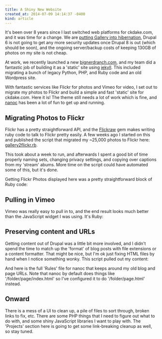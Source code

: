 ```yaml
---
title: A Shiny New Website
created_at: 2014-07-09 14:14:37 -0400
kind: article
---
```


It's been over 8 years since I last switched web platforms for ckdake.com, and it was time for a change. We are <a href="http://galleryproject.org/time-to-hibernate">putting Gallery into hibernation</a>, Drupal 6 is not going to get any more security updates once Drupal 8 is out (which should be soon), and the ongoing server/backup costs of keeping 130GB of photos on my site is not cheap.

At work, we recently launched a new <a href="http://www.bignerdranch.com/">bignerdranch.com</a>, and my team did a fantastic job of building it as a 'static' site using <a href="http://jekyllrb.com">jekyll</a>. This included migrating a bunch of legacy Python, PHP, and Ruby code and an old Wordpress site.

With fantastic services like Flickr for photos and Vimeo for video, I set out to migrate my photos to Flickr and build a simple and fast 'static' site for ckdake.com. Here it is! The theme still needs a lot of work which is fine, and <a href="http://nanoc.ws">nanoc</a> has been a lot of fun to get up and running.

<!-- more -->

## Migrating Photos to Flickr

Flickr has a pretty straightforward API, and the <a href="https://github.com/hanklords/flickraw">Flickraw</a> gem makes writing ruby code to talk to Flickr pretty easily. A few weeks ago I started on this and published the script that migrated my ~25,000 photos to Flickr here: <a href="https://gist.github.com/ckdake/612bdaa1a8333ac37b17">gallery2flickr.rb</a>.

This took about a week to run, and afterwards I spent a good bit of time properly naming sets, changing privacy settings, and copying over captions from my 'stream' abums. More time on the script could have automated some of this, but it's done.

Getting Flickr Photos displayed here was a pretty straightforward block of Ruby code:

<script src="https://gist.github.com/ckdake/37562c058673e74d5874.js?file=flickr.rb"></script>

## Pulling in Vimeo

Vimeo was really easy to pull in to, and the end result looks much better than the JavaScript widget I was using. It's Ruby:

<script src="https://gist.github.com/ckdake/37562c058673e74d5874.js?file=vimeo.rb"></script>

## Preserving content and URLs

Getting content out of Drupal was a little bit more involved, and I didn't spend the time to match up the 'format' of blog posts with file extensions or a content formatter. That might be nice, but I'm ok just fixing HTML files by hand when I notice something wonky. This script pulled out my content:

<script src="https://gist.github.com/ckdake/37562c058673e74d5874.js?file=drupal-to-text.php"></script>

And here is the full 'Rules' file for nanoc that keeps around my old blog and page URLs. Note that nanoc by default does things like '/folder/page/index.html' so I've configured it to do '/folder/page.html' instead.

<script src="https://gist.github.com/ckdake/37562c058673e74d5874.js?file=Rules.rb"></script>

## Onward

There is a mess of a UI to clean up, a pile of files to sort through, broken links to fix, etc. There are some PHP things that I need to figure out what to do with, and some shiny JavaScript libraries I want to play with. The 'Projects' section here is going to get some link-breaking cleanup as well, so stay tuned.
